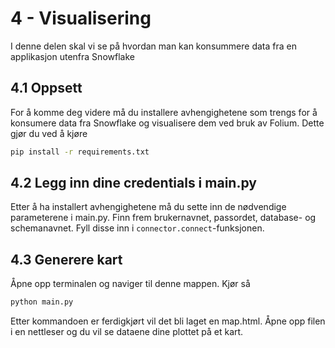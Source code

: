 # 4 - Visualisering
I denne delen skal vi se på hvordan man kan konsummere data fra en applikasjon utenfra Snowflake

## 4.1 Oppsett
For å komme deg videre må du installere avhengighetene som trengs for å konsumere data fra Snowflake og visualisere dem ved bruk av Folium. Dette gjør du ved å kjøre
```sh
pip install -r requirements.txt
```

## 4.2 Legg inn dine credentials i main.py 
Etter å ha installert avhengighetene må du sette inn de nødvendige parameterene i main.py. Finn frem brukernavnet, passordet, database- og schemanavnet. Fyll disse inn i `connector.connect`-funksjonen.


## 4.3 Generere kart
Åpne opp terminalen og naviger til denne mappen. Kjør så

```sh
python main.py
```

Etter kommandoen er ferdigkjørt vil det bli laget en map.html. Åpne opp filen i en nettleser og du vil se dataene dine plottet på et kart.
